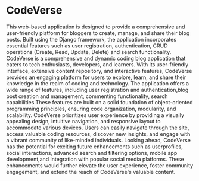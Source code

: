 # CodeVerse
This web-based application is designed to provide a comprehensive and user-friendly platform for bloggers to create, manage, and share their blog posts. Built using the Django framework, the application incorporates essential features such as user registration, authentication, CRUD operations (Create, Read, Update, Delete) and search functionality.
CodeVerse is a comprehensive and dynamic coding blog application that caters to tech enthusiasts, developers, and learners. With its user-friendly interface, extensive content repository, and interactive features, CodeVerse provides an engaging platform for users to explore, learn, and share their knowledge in the realm of coding and technology.
The application offers a wide range of features, including user registration and authentication,blog post creation and management, commenting functionality, search capabilities.These features are built on a solid foundation of object-oriented programming principles,
ensuring code organization, modularity, and scalability.
CodeVerse prioritizes user experience by providing a visually appealing design, intuitive navigation, and responsive layout to accommodate various devices. Users can easily navigate through the site, access valuable coding resources, discover new insights, and engage with a vibrant community of like-minded individuals.
Looking ahead, CodeVerse has the potential for exciting future enhancements such as userprofiles, social interactions, advanced search and filtering options, mobile app development,and integration with popular social media platforms. These enhancements would further elevate the user experience, foster community engagement, and extend the reach of CodeVerse's valuable content.
